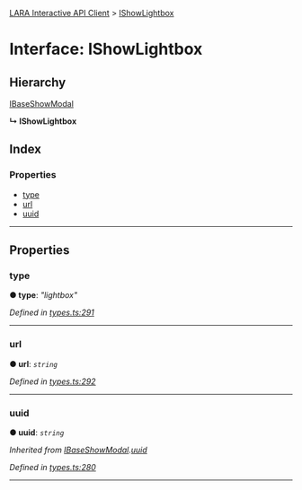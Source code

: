 [LARA Interactive API Client](../README.md) > [IShowLightbox](../interfaces/ishowlightbox.md)

# Interface: IShowLightbox

## Hierarchy

 [IBaseShowModal](ibaseshowmodal.md)

**↳ IShowLightbox**

## Index

### Properties

* [type](ishowlightbox.md#type)
* [url](ishowlightbox.md#url)
* [uuid](ishowlightbox.md#uuid)

---

## Properties

<a id="type"></a>

###  type

**● type**: *"lightbox"*

*Defined in [types.ts:291](../../../lara-typescript/src/interactive-api-client/types.ts#L291)*

___
<a id="url"></a>

###  url

**● url**: *`string`*

*Defined in [types.ts:292](../../../lara-typescript/src/interactive-api-client/types.ts#L292)*

___
<a id="uuid"></a>

###  uuid

**● uuid**: *`string`*

*Inherited from [IBaseShowModal](ibaseshowmodal.md).[uuid](ibaseshowmodal.md#uuid)*

*Defined in [types.ts:280](../../../lara-typescript/src/interactive-api-client/types.ts#L280)*

___

